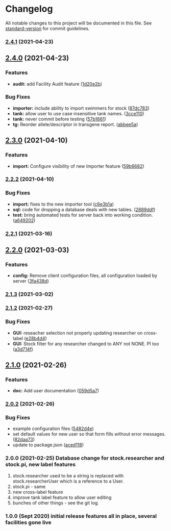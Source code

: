 # Changelog

All notable changes to this project will be documented in this file. See [standard-version](https://github.com/conventional-changelog/standard-version) for commit guidelines.

### [2.4.1](https://github.com/tmoens/zebrafish-facility-manager/compare/v2.4.0...v2.4.1) (2021-04-23)

## [2.4.0](https://github.com/tmoens/zebrafish-facility-manager/compare/v2.3.0...v2.4.0) (2021-04-23)


### Features

* **audit:** add Facility Audit feature ([1d20e2b](https://github.com/tmoens/zebrafish-facility-manager/commit/1d20e2bc46a3a4d24c543005c3439b203d00c133))


### Bug Fixes

* **importer:** include ability to import swimmers for stock ([87dc783](https://github.com/tmoens/zebrafish-facility-manager/commit/87dc783cff7cc29268557f5bc34eac3a0cbb1fc2))
* **tank:** allow user to use case insensitive tank names. ([3cce110](https://github.com/tmoens/zebrafish-facility-manager/commit/3cce11079665f333cc443e423b946385f037b750))
* **tank:** never commit before testing ([57b1661](https://github.com/tmoens/zebrafish-facility-manager/commit/57b16618d624ec9079752b4e472da285bc4dd74b))
* **tg:** Reorder allele/descriptor in transgene report. ([abbee5a](https://github.com/tmoens/zebrafish-facility-manager/commit/abbee5afa453b6a42e07d3f40108449f2d7feaf3))

## [2.3.0](https://github.com/tmoens/zebrafish-facility-manager/compare/v2.2.2...v2.3.0) (2021-04-10)


### Features

* **import:** Configure visibility of new Importer feature ([59b6682](https://github.com/tmoens/zebrafish-facility-manager/commit/59b66820e63363a5271e205485c7edfcf1b96ae1))

### [2.2.2](https://github.com/tmoens/zebrafish-facility-manager/compare/v2.2.1...v2.2.2) (2021-04-10)


### Bug Fixes

* **import:** fixes to the new importer tool ([c6e3b1a](https://github.com/tmoens/zebrafish-facility-manager/commit/c6e3b1a10ae212aa76b40d4b4309a9b401f3e11e))
* **sql:** code for dropping a database deals with new tables. ([2889ddf](https://github.com/tmoens/zebrafish-facility-manager/commit/2889ddfdb932c99309d08d25b6a0db525eeaa3b3))
* **test:** bring automated tests for server back into working condition. ([a649202](https://github.com/tmoens/zebrafish-facility-manager/commit/a6492023fe4ea5a3857979cdef6aa9e251c0dde2))

### [2.2.1](https://github.com/tmoens/zebrafish-facility-manager/compare/v2.2.0...v2.2.1) (2021-03-16)

## [2.2.0](https://github.com/tmoens/zebrafish-facility-manager/compare/v2.1.3...v2.2.0) (2021-03-03)


### Features

* **config:** Remove client configuration files, all configuration loaded by server ([3fa438d](https://github.com/tmoens/zebrafish-facility-manager/commit/3fa438dd53ed01fd096ed3e7846a4c57a12845db))

### [2.1.3](https://github.com/tmoens/zebrafish-facility-manager/compare/v2.1.2...v2.1.3) (2021-03-02)

### [2.1.2](https://github.com/tmoens/zebrafish-facility-manager/compare/v2.1.0...v2.1.2) (2021-02-27)


### Bug Fixes

* **GUI:** reseacher selection not properly updating researcher on cross-label ([e28b4d4](https://github.com/tmoens/zebrafish-facility-manager/commit/e28b4d441d6305325a4d2366387e0423b2aa1e19))
* **GUI:** Stock filter for any researcher changed to ANY not NONE. PI too ([a3d714f](https://github.com/tmoens/zebrafish-facility-manager/commit/a3d714ff548846291903e6384bc938d5f2df1fbc))


## [2.1.0](https://github.com/tmoens/zebrafish-facility-manager/compare/v2.0.2...v2.1.0) (2021-02-26)


### Features

* **doc:** Add user documentation ([059d5a7](https://github.com/tmoens/zebrafish-facility-manager/commit/059d5a713274b30967fe10a52d4abe96532579a7))

### [2.0.2](https://github.com/tmoens/zebrafish-facility-manager/compare/v0.0.4...v2.0.2) (2021-02-26)


### Bug Fixes

* example configuration files ([5482d4e](https://github.com/tmoens/zebrafish-facility-manager/commit/5482d4e026a96b08b30619ae13e3cca7f293ea29))
* set default values for new user so that form fills without error messages. ([82daa73](https://github.com/tmoens/zebrafish-facility-manager/commit/82daa737ebaa6c782cdc12ad5a647823b34eec66))
* update to package.json ([aced118](https://github.com/tmoens/zebrafish-facility-manager/commit/aced118cd3ee6c591992665f8eee8d33e2c7b1fb))

### 2.0.0 (2021-02-25) Database change for stock.researcher and stock.pi, new label features

1. stock.researcher used to be a string is replaced with stock.researcherUser which is
a reference to a User.
1. stock.pi - same
1. new cross-label feature
1. improve tank label feature to allow user editing
1. bunches of other things - see the git log.


### 1.0.0 (Sept 2020) initial release features all in place, several facilities gone live
